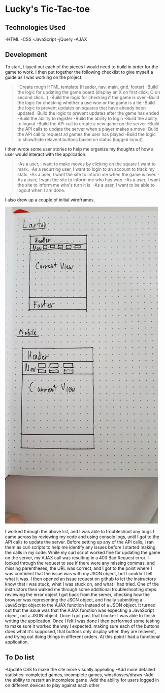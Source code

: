 # Lucky's Tic-Tac-toe

## Technologies Used
-HTML
-CSS
-JavaScript
-jQuery
-AJAX

## Development
To start, I layed out each of the pieces I would need to build in order for the game to work. I then put together the following checklist to give myself a guide as I was working on the project.

>-Create rough HTML template (Header, nav, main, grid, footer)
>-Build the logic for updating the game board (display an X on first click, O on second click...)
>-Build the logic for checking if the game is over
>-Build the logic for checking whether a use won or the game is a tie
>-Build the logic to prevent updates on squares that have already been updated
>-Build the logic to prevent updates after the game has ended
>-Build the ability to register
>-Build the ability to login
>-Build the ability to logout
>-Build the API call to create a new game on the server
>-Build the API calls to update the server when a player makes a move
>-Build the API call to request all games the user has played
>-Build the logic to show/hide relavent buttons based on status (logged in/out)

I then wrote some user stories to help me organize my thoughts of how a user would interact with the application.

>-As a user, I want to make moves by clicking on the square I want to mark.
>-As a recurring user, I want to login to an account to track my stats.
>-As a user, I want the site to inform me when the game is over.
>-As a user, I want the site to inform me who has won.
>-As a user, I want the site to inform me who's turn it is.
>-As a user, I want to be able to logout when I am done.

I also drew up a couple of initial wireframes.

![alt-text][wireframe1]

I worked through the above list, and I was able to troubleshoot any bugs I came across by reviewing my code and using console logs, until I got to the API calls to update the server. Before setting up any of the API calls, I ran them as curl scripts to help me identify any issues before I started making the calls in my code. While my curl script worked fine for updating the game on the server, my AJAX call was resulting in a 400 Bad Request error. I looked through the request to see if there were any missing commas, and missing parentheses, the URL was correct, and I got to the point where I was confident that the issue was with my JSON object, but I couldn't tell what it was.
I then opened an issue request on github to let the instructors know that I was stuck, what I was stuck on, and what I had tried. One of the instructors then walked me through some additional troubleshooting steps: reviewing the error object I got back from the server, checking how the browser was representing the JSON object, and finally submitting a JavaScript object to the AJAX function instead of a JSON object. It turned out that the issue was that the AJAX function was expecting a JavaScript object, not a JSON object.
Once I got past that blocker I was able to finish writing the application. Once I felt I was done I then performed some testing to make sure it worked the way I expected: making sure each of the buttons does what it's supposed, that buttons only display when they are relavent, and trying out doing things in different orders. At this point I had a functional application.

## To Do list
-Update CSS to make the site more visually appealing
-Add more detailed statistics: completed games, incomplete games, wins/losses/draws
-Add the ability to restart an incomplete game
-Add the ability for users logged in on different devices to play against each other

[wireframe1]: https://github.com/luckyswims/tic-tac-toe-client/blob/master/assets/images/Initial%20Wireframes.jpg
